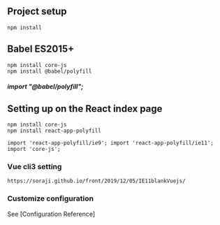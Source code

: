 ## Project setup

```
npm install
```

## Babel ES2015+

```
npm install core-js
npm install @babel/polyfill
```

##### import "@babel/polyfill";

## Setting up on the React index page

```
npm install core-js
npm install react-app-polyfill
```

`import 'react-app-polyfill/ie9'; import 'react-app-polyfill/ie11'; import 'core-js';`

### Vue cli3 setting

`https://soraji.github.io/front/2019/12/05/IE11blankVuejs/`

### Customize configuration

See [Configuration Reference]
